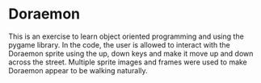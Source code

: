 # Doraemon

This is an exercise to learn object oriented programming and using the pygame library. 
In the code, the user is allowed to interact with the Doraemon sprite using the up, down keys and make it move up and down across the street. 
Multiple sprite images and frames were used to make Doraemon appear to be walking naturally. 

